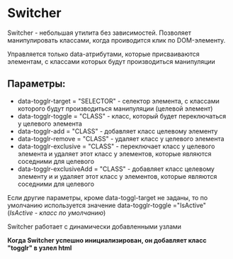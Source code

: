 # Switcher
Switcher - небольшая утилита без зависимостей. Позволяет манипулировать классами, когда проиводится клик по DOM-элементу.

Управляется только data-атрибутами, которые присваиваются элементам, с классами которых будут производиться манипуляции

## Параметры: 
* data-togglr-target = "SELECTOR" - селектор элемента, с классами которого будут производиться манипуляции (целевой элемент)
* data-togglr-toggle  = "CLASS" - класс, который будет переключаться у целевого элемента
* data-togglr-add = "CLASS" - добавляет класс целевому элементу
* data-togglr-remove = "CLASS" - удаляет класс у целевого элемента
* data-togglr-exclusive = "CLASS" - переключает класс у целевого элемента и удаляет этот класс у элементов, которые являются соседними для целевого  
* data-togglr-exclusiveAdd = "CLASS" - добавляет класс целевому элементу и и удаляет этот класс у элементов, которые являются соседними для целевого

Если другие параметры, кроме data-toggl-target не заданы, то по умолчанию используется значение data-togglr-toggle ="IsActive" (*IsActive - класс по умолчанию*)

Switcher работает с динамически добавленными узлами

**Когда Switcher успешно инициализирован, он добавляет класс "togglr" в узлел html**
